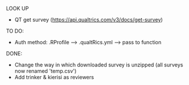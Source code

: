 LOOK UP

- QT get survey (https://api.qualtrics.com/v3/docs/get-survey)

TO DO:

- Auth method: .RProfile --> .qualtRics.yml --> pass to function

DONE:

- Change the way in which downloaded survey is unzipped (all surveys now renamed 'temp.csv')
- Add trinker & kierisi as reviewers

